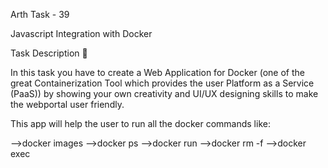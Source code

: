 Arth Task - 39

Javascript Integration with Docker

Task Description 📄

In this task you have to create a Web Application for Docker (one of the great Containerization Tool which provides the user Platform as a Service (PaaS)) by showing your own creativity and UI/UX designing skills to make the webportal user friendly.

This app will help the user to run all the docker commands like:
 
  -->docker images
  -->docker ps
  -->docker run
  -->docker rm -f
  -->docker exec
